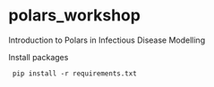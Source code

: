 # polars_workshop
 Introduction to Polars in Infectious Disease Modelling


 Install packages
 
```
 pip install -r requirements.txt
```
